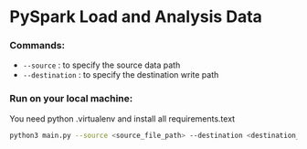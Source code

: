 # PySpark Load and Analysis Data

### Commands:

- `--source` : to specify the source data path
- `--destination` : to specify the destination write path

### Run on your local machine:

You need python .virtualenv and install all requirements.text

```bash
python3 main.py --source <source_file_path> --destination <destination_write_path>
```